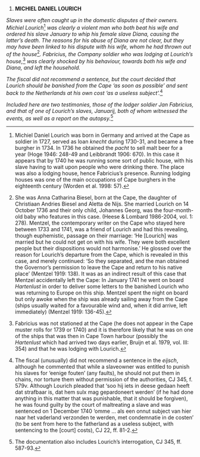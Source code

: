 1.  **MICHIEL DANIEL LOURICH**

*Slaves were often caught up in the domestic disputes of their owners.
Michiel Lourich*[^1] *was clearly a violent man who both beat his wife
and ordered his slave January to whip his female slave Diana, causing
the latter’s death. The reasons for his abuse of Diana are not clear,
but they may have been linked to his dispute with his wife, whom he had
thrown out of the house*[^2]*. Fabricius, the Company soldier who was
lodging at Lourich’s house,*[^3] *was clearly shocked by his behaviour,
towards both his wife and Diana, and left the household.*

*The fiscal did not recommend a sentence, but the court decided that
Lourich should be banished from the Cape ‘as soon as possible’ and sent
back to the Netherlands at his own cost ‘as a useless subject’.*[^4]

*Included here are two testimonies, those of the lodger soldier Jan
Fabricius, and that of one of Lourich’s slaves, Januarij, both of whom
witnessed the events, as well as a report on the autopsy.*[^5]

[^1]: Michiel Daniel Lourich was born in Germany and arrived at the Cape
    as soldier in 1727, served as loan *knecht* during 1730-31, and
    became a free burgher in 1734. In 1736 he obtained the *pacht* to
    sell malt beer for a year (Hoge 1946: 248-49 and Leibbrandt 1906:
    670). In this case it appears that by 1740 he was running some sort
    of public house, with his slave having to wait upon people who were
    drinking there. The place was also a lodging house, hence
    Fabricius’s presence. Running lodging houses was one of the main
    occupations of Cape burghers in the eighteenth century (Worden et
    al. 1998: 57).

[^2]: She was Anna Catharina Biesel, born at the Cape, the daughter of
    Christiaan Andries Biesel and Aletta de Nijs. She married Lourich on
    14 October 1736 and their only child, Johannes Georg, was the
    four-month-old baby who features in this case. (Heese & Lombard
    1986-2004, vol. 1: 278). Mentzel, the contemporary writer on the
    Cape who stayed here between 1733 and 1741, was a friend of Lourich
    and had this revealing, though euphemistic, passage on their
    marriage: ‘He \[Lourich\] was married but he could not get on with
    his wife. They were both excellent people but their dispositions
    would not harmonise.’ He glossed over the reason for Lourich’s
    departure from the Cape, which is revealed in this case, and merely
    continued: ‘So they separated, and the man obtained the Governor’s
    permission to leave the Cape and return to his native place’
    (Mentzel 1919: 138). It was as an indirect result of this case that
    Mentzel accidentally left the Cape: In January 1741 he went on board
    *Hartenlust* in order to deliver some letters to the banished
    Lourich who was returning to Europe on this ship. Mentzel spent the
    night on board but only awoke when the ship was already sailing away
    from the Cape (ships usually waited for a favourable wind and, when
    it did arrive, left immediately) (Mentzel 1919: 136-45).

[^3]: Fabricius was not stationed at the Cape (he does not appear in the
    Cape muster rolls for 1739 or 1740) and it is therefore likely that
    he was on one of the ships that was then in Cape Town harbour
    (possibly the *Hartenlust* which had arrived two days earlier,
    Bruijn et al. 1979, vol. III: 354) and that he was lodging with
    Lourich.

[^4]: The fiscal (unusually) did not recommend a sentence in the
    *eijsch*, although he commented that while a slaveowner was entitled
    to punish his slaves for ‘eenige fouten’ (any faults), he should not
    put them in chains, nor torture them without permission of the
    authorities, CJ 345, f. 579v. Although Lourich pleaded that ‘soo hij
    iets in deese gedaan heeft dat strafbaar is, dat hem sulx mag
    gepardoneert werden’ (if he had done anything in this matter that
    was punishable, that it should be forgiven), he was found guilty by
    the court of maltreating a slave and was sentenced on 1 December
    1740 ‘omme … als een onnut subject van hier naar het vaderland
    verzonden te werden, met condemnatie in de costen’ (to be sent from
    here to the fatherland as a useless subject, with sentencing to the
    \[court\] costs), CJ 22, ff. 81-2.

[^5]: The documentation also includes Lourich’s interrogation, CJ 345,
    ff. 587-93.
